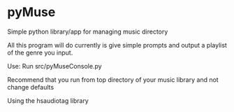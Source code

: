 # pyMuse
Simple python library/app for managing music directory

All this program will do currently is give simple prompts and output a playlist of the genre you input.

Use:
Run src/pyMuseConsole.py

Recommend that you run from top directory of your music library and not change defaults

Using the hsaudiotag library
